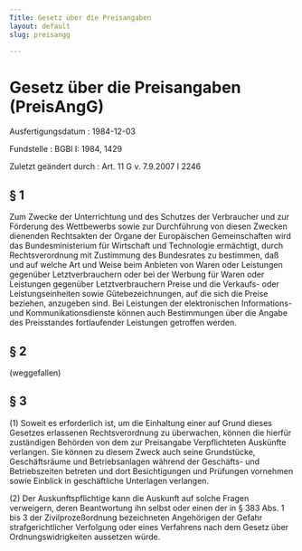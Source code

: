 ```yaml
---
Title: Gesetz über die Preisangaben
layout: default
slug: preisangg

---
```


# Gesetz über die Preisangaben (PreisAngG)

Ausfertigungsdatum
:   1984-12-03

Fundstelle
:   BGBl I: 1984, 1429

Zuletzt geändert durch
:   Art. 11 G v. 7.9.2007 I 2246


## § 1

Zum Zwecke der Unterrichtung und des Schutzes der Verbraucher und zur
Förderung des Wettbewerbs sowie zur Durchführung von diesen Zwecken
dienenden Rechtsakten der Organe der Europäischen Gemeinschaften wird
das Bundesministerium für Wirtschaft und Technologie ermächtigt, durch
Rechtsverordnung mit Zustimmung des Bundesrates zu bestimmen, daß und
auf welche Art und Weise beim Anbieten von Waren oder Leistungen
gegenüber Letztverbrauchern oder bei der Werbung für Waren oder
Leistungen gegenüber Letztverbrauchern Preise und die Verkaufs- oder
Leistungseinheiten sowie Gütebezeichnungen, auf die sich die Preise
beziehen, anzugeben sind. Bei Leistungen der elektronischen
Informations- und Kommunikationsdienste können auch Bestimmungen über
die Angabe des Preisstandes fortlaufender Leistungen getroffen werden.


## § 2

(weggefallen)


## § 3

(1) Soweit es erforderlich ist, um die Einhaltung einer auf Grund
dieses Gesetzes erlassenen Rechtsverordnung zu überwachen, können die
hierfür zuständigen Behörden von dem zur Preisangabe Verpflichteten
Auskünfte verlangen. Sie können zu diesem Zweck auch seine
Grundstücke, Geschäftsräume und Betriebsanlagen während der Geschäfts-
und Betriebszeiten betreten und dort Besichtigungen und Prüfungen
vornehmen sowie Einblick in geschäftliche Unterlagen verlangen.

(2) Der Auskunftspflichtige kann die Auskunft auf solche Fragen
verweigern, deren Beantwortung ihn selbst oder einen der in § 383 Abs.
1 bis 3 der Zivilprozeßordnung bezeichneten Angehörigen der Gefahr
strafgerichtlicher Verfolgung oder eines Verfahrens nach dem Gesetz
über Ordnungswidrigkeiten aussetzen würde.

